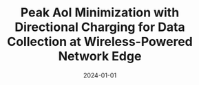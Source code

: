 ---
title: "Peak AoI Minimization with Directional Charging for Data Collection at Wireless-Powered Network Edge"
authors:
- Quan Chen
- Song Guo
- Wenchao Xu
- Jing Li
- Kang Wei
- Zhipeng Cai
- Hong Gao


date: "2024-01-01"
# doi: "10.1109/TNSE.2022.3141728"

# Publication type.
# 1 = Conference paper; 2 = Journal article;
# 3 = Preprint Paper; 4 = Report; 5 = Book; 6 = Book section;
# 7 = Thesis; 8 = Patent
publication_types: ["2"]

# Publication name and optional abbreviated publication name.
publication: IEEE Transactions on Services Computing (TSC) (CCF-A)
# publication_short: "TNSE (JCR-Q1)"

url_pdf: https://ieeexplore.ieee.org/abstract/document/10217068
# url_code: ''
# url_dataset: ''
# url_poster: ''
# url_project: ''
# url_slides: ''
# url_video: ''

---